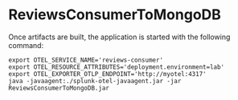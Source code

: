 # ReviewsConsumerToMongoDB

Once artifacts are built, the application is started with the following command:

```
export OTEL_SERVICE_NAME='reviews-consumer'
export OTEL_RESOURCE_ATTRIBUTES='deployment.environment=lab'
export OTEL_EXPORTER_OTLP_ENDPOINT='http://myotel:4317'
java -javaagent:./splunk-otel-javaagent.jar -jar ReviewsConsumerToMongoDB.jar
```
